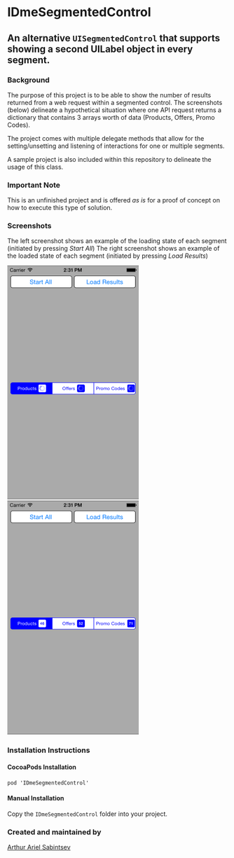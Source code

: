 # IDmeSegmentedControl
## An alternative `UISegmentedControl` that supports showing a second UILabel object in every segment.

### Background
The purpose of this project is to be able to show the number of results returned from a web request within a segmented control. The screenshots (below) delineate a hypothetical situation where one API request returns a dictionary that contains 3 arrays worth of data (Products, Offers, Promo Codes). 

The project comes with multiple delegate methods that allow for the setting/unsetting and listening of interactions for one or multiple segments.

A sample project is also included within this repository to delineate the usage of this class.

### Important Note
This is an unfinished project and is offered *as is* for a proof of concept on how to execute this type of solution. 

### Screenshots
The left screenshot shows an example of the loading state of each segment (initiated by pressing *Start All*)
The right screenshot shows an example of the loaded state of each segment (initiated by pressing *Load Results*) 

<img src="screenshots/sampleLoading.png?raw=true" width="300" height="534"/> 
<img src="screenshots/sampleLoaded.png?raw=true" width="300" height="534"/>

### Installation Instructions

#### CocoaPods Installation
```
pod 'IDmeSegmentedControl'
```

#### Manual Installation
Copy the `IDmeSegmentedControl` folder into your project. 

### Created and maintained by
[Arthur Ariel Sabintsev](http://www.sabintsev.com/) 
